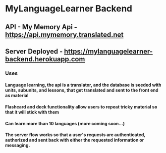 # MyLanguageLearner Backend

## API - My Memory Api - https://api.mymemory.translated.net

## Server Deployed - https://mylanguagelearner-backend.herokuapp.com

### Uses

#### Language learning, the api is a translator, and the database is seeded with units, subunits, and lessons, that get translated and sent to the front end as material

#### Flashcard and deck functionality allow users to repeat tricky material so that it will stick with them

#### Can learn more than 10 languages (more coming soon...)

#### The server flow works so that a user's requests are authenticated, authorized and sent back with either the requested information or messaging.
